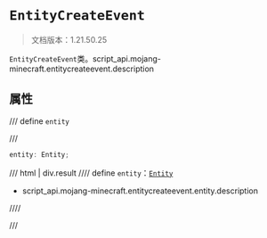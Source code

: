# `EntityCreateEvent`

> 文档版本：1.21.50.25

`EntityCreateEvent`类。script_api.mojang-minecraft.entitycreateevent.description

## 属性

/// define
`entity`


///

```js
entity: Entity;
```

/// html | div.result
//// define
`entity`：[`Entity`](./entity.md)

- script_api.mojang-minecraft.entitycreateevent.entity.description


////

///

